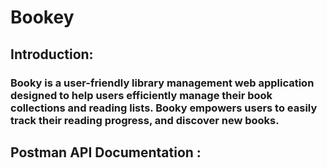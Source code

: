 # Bookey



## Introduction:
###  Booky is a user-friendly library management web application designed to help users efficiently manage their book collections and reading lists. Booky empowers users to easily track their reading progress,  and discover new books.




## Postman API Documentation :
